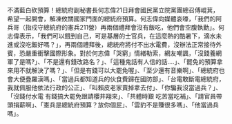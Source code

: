 不滿藍白砍預算！總統府副秘書長何志偉21日拜會國民黨立院黨團總召傅崐萁，希望一起開會，解凍攸關國家門面的總統府預算。何志偉向媒體哀嚎，「我們的阿兵哥（指戍守總統府的憲兵211營）再兩個禮拜會沒有飯吃，他們會空腹執勤」。何志偉表示，「我們可以餓到自己，可是基層的士官兵，在這麼熱的酷暑下，滴水未進或沒吃飯好嗎？」，再兩個禮拜後，總統府將付不出水電費，沒辦法正常接待外賓，恐嚴重衝擊國際形象。對於何志偉「哭窮」情緒勒索，網友嘲諷，「沒錢養網軍了是嗎?」、「不是還有錢改路名？」、「這種鬼話有人信的話....」、「罷免的預算拿來用不就解決了嗎？」、「但是有錢可以大罷免喔」、「至少還有音樂啊」、「總統府也會大便疊羅漢嗎」、「當過兵都知道兵的伙食費歸在國防部」、「台電敢斷電總統府，我就佩服他依法行政的公正」、「叫賴皮老家賣掉拿去付」、「你騙我沒當過兵？」、「沒錢付水電 有錢搞大罷免跟請櫻井翔來」、「共體時艱 吃苦當吃補」、「請官員帶頭捐薪啊」、「憲兵是總統府預算？放你個屁」、「雲豹不是賺很多嗎」、「他當過兵嗎」。